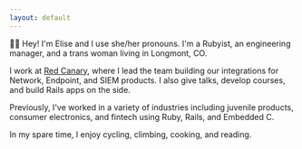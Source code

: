 ```yaml
---
layout: default
---
```


👋🏻 Hey! I'm Elise and I use she/her pronouns. I'm a Rubyist, an engineering manager, and a trans
woman living in Longmont, CO.

I work at [Red Canary](https://redcanary.com), where I lead the team
building our integrations for Network, Endpoint, and SIEM products. I also
give talks, develop courses, and build Rails apps on the side. 

Previously, I've worked in a variety of industries including juvenile
products, consumer electronics, and fintech using Ruby, Rails, and
Embedded C.

In my spare time, I enjoy cycling, climbing, cooking, and reading.
